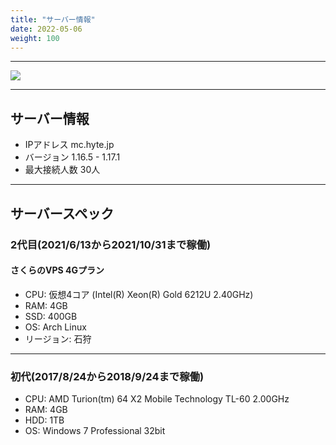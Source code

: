 ```yaml
---
title: "サーバー情報"
date: 2022-05-06
weight: 100
---
```

------------

[![](https://minecraft.jp/servers/5a8823b4a9b0bdcdc500834d/banner/5/560x95.png)](https://minecraft.jp/servers/5a8823b4a9b0bdcdc500834d)

------------

## サーバー情報
- IPアドレス mc.hyte.jp
- バージョン 1.16.5 - 1.17.1
- 最大接続人数 30人

------------
## サーバースペック

### 2代目(2021/6/13から2021/10/31まで稼働)
#### さくらのVPS 4Gプラン
- CPU: 仮想4コア (Intel(R) Xeon(R) Gold 6212U 2.40GHz)
- RAM: 4GB
- SSD: 400GB
- OS: Arch Linux
- リージョン: 石狩

------------

### 初代(2017/8/24から2018/9/24まで稼働)
- CPU: AMD Turion(tm) 64 X2 Mobile Technology TL-60 2.00GHz
- RAM: 4GB
- HDD: 1TB
- OS: Windows 7 Professional 32bit